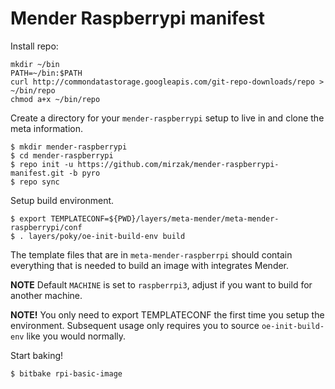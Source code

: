 # Mender Raspberrypi manifest

Install repo:

```
mkdir ~/bin
PATH=~/bin:$PATH
curl http://commondatastorage.googleapis.com/git-repo-downloads/repo > ~/bin/repo
chmod a+x ~/bin/repo
```

Create a directory for your `mender-raspberrypi` setup to live in and clone the meta information.
```
$ mkdir mender-raspberrypi
$ cd mender-raspberrypi
$ repo init -u https://github.com/mirzak/mender-raspberrypi-manifest.git -b pyro
$ repo sync
```

Setup build environment.
```
$ export TEMPLATECONF=${PWD}/layers/meta-mender/meta-mender-raspberrypi/conf
$ . layers/poky/oe-init-build-env build
```

The template files that are in `meta-mender-raspberrpi` should contain everything that is needed to build an image with integrates Mender.

**NOTE** Default `MACHINE` is set to `raspberrpi3`, adjust if you want to build for another machine.

**NOTE!** You only need to export TEMPLATECONF the first time you setup the environment. Subsequent usage only requires you to source `oe-init-build-env` like you would normally.

Start baking!
```
$ bitbake rpi-basic-image
```
